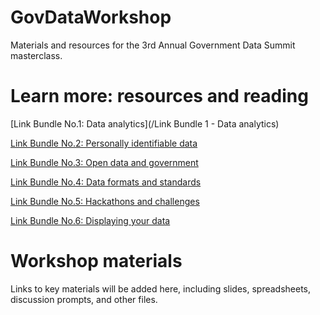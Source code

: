 # GovDataWorkshop
Materials and resources for the 3rd Annual Government Data Summit masterclass.

# Learn more: resources and reading
[Link Bundle No.1: Data analytics](/Link Bundle 1 - Data analytics)

[Link Bundle No.2: Personally identifiable data](/Link%20Bundle%202%20-%20Personally%20identifiable%20data)

[Link Bundle No.3: Open data and government](/Link%20Bundle%203%20-%20Open%20data%20and%20government)

[Link Bundle No.4: Data formats and standards](/Link%20Bundle%204%20-%20Data%20formats%20and%20standards)

[Link Bundle No.5: Hackathons and challenges](/Link%20Bundle%205%20-%20Hackathons%20and%20challenges)

[Link Bundle No.6: Displaying your data](/Link%20Bundle%206%20-%20Displaying%20your%20data)

# Workshop materials
Links to key materials will be added here, including slides, spreadsheets, discussion prompts, and other files.
